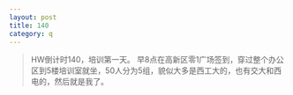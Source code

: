 ```yaml
---
layout: post
title: 140
category: q
---
```


>HW倒计时140，培训第一天。
早8点在高新区零1广场签到，穿过整个办公区到5楼培训室就坐，50人分为5组，貌似大多是西工大的，也有交大和西电的，然后就是我了。